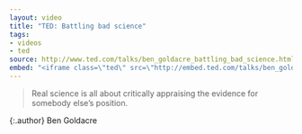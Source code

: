 ```yaml
---
layout: video
title: "TED: Battling bad science"
tags:
- videos
- ted
source: http://www.ted.com/talks/ben_goldacre_battling_bad_science.html
embed: "<iframe class=\"ted\" src=\"http://embed.ted.com/talks/ben_goldacre_battling_bad_science.html\" scrolling=\"no\" seamless allowfullscreen mozallowfullscreen webkitallowfullscreen></iframe>"
---
```


> Real science is all about critically appraising the evidence for somebody
> else’s position.

{:.author}
Ben Goldacre
